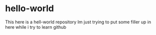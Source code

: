 # hello-world
This here is a hell-world repository
Im just trying to put some filler up in here while i try to learn github
